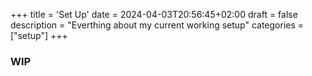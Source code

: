 +++
title = 'Set Up'
date = 2024-04-03T20:56:45+02:00
draft = false
description = "Everthing about my current working setup"
categories = ["setup"]
+++

### WIP 
